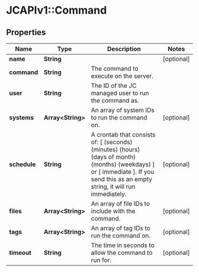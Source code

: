 # JCAPIv1::Command

## Properties
Name | Type | Description | Notes
------------ | ------------- | ------------- | -------------
**name** | **String** |  | [optional] 
**command** | **String** | The command to execute on the server. | 
**user** | **String** | The ID of the JC managed user to run the command as. | 
**systems** | **Array&lt;String&gt;** | An array of system IDs to run the command on. | [optional] 
**schedule** | **String** | A crontab that consists of: [ (seconds) (minutes) (hours) (days of month) (months) (weekdays) ] or [ immediate ]. If you send this as an empty string, it will run immediately.  | [optional] 
**files** | **Array&lt;String&gt;** | An array of file IDs to include with the command. | [optional] 
**tags** | **Array&lt;String&gt;** | An array of tag IDs to run the command on. | [optional] 
**timeout** | **String** | The time in seconds to allow the command to run for. | [optional] 


